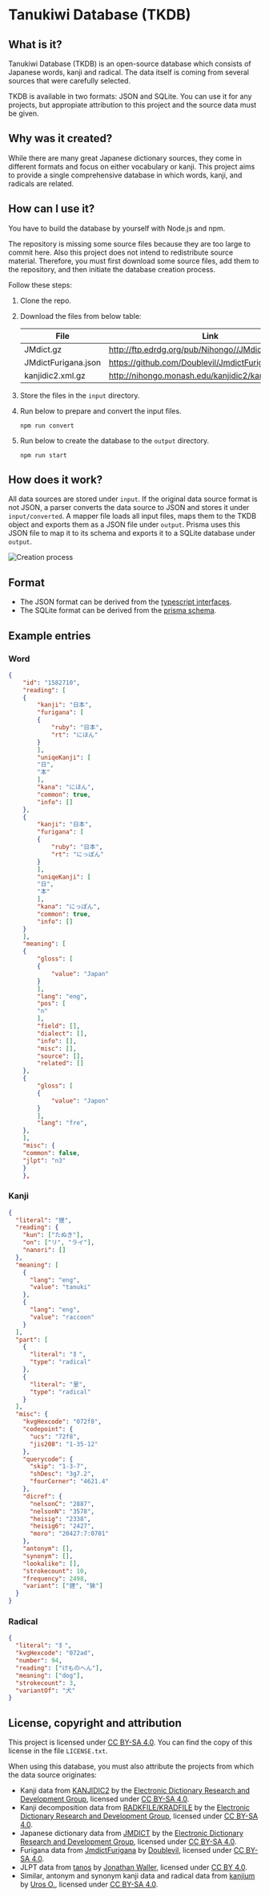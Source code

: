 # Tanukiwi Database (TKDB)

## What is it?

Tanukiwi Database (TKDB) is an open-source database which consists of Japanese words, kanji and radical. The data itself is coming from several sources that were carefully selected.

TKDB is available in two formats: JSON and SQLite. You can use it for any projects, but appropiate attribution to this project and the source data must be given.

## Why was it created?

While there are many great Japanese dictionary sources, they come in different formats and focus on either vocabulary or kanji. This project aims to provide a single comprehensive database in which words, kanji, and radicals are related.

## How can I use it?

You have to build the database by yourself with Node.js and npm.

The repository is missing some source files because they are too large to commit here. Also this project does not intend to redistribute source material. Therefore, you must first download some source files, add them to the repository, and then initiate the database creation process.

Follow these steps:

1. Clone the repo.
2. Download the files from below table:

   | File                | Link                                                 |
   | ------------------- | ---------------------------------------------------- |
   | JMdict.gz           | http://ftp.edrdg.org/pub/Nihongo//JMdict.gz          |
   | JMdictFurigana.json | https://github.com/Doublevil/JmdictFurigana/releases |
   | kanjidic2.xml.gz    | http://nihongo.monash.edu/kanjidic2/kanjidic2.xml.gz |

3. Store the files in the `input` directory.
4. Run below to prepare and convert the input files.
   ```
   npm run convert
   ```
5. Run below to create the database to the `output` directory.
   ```
   npm run start
   ```

## How does it work?

All data sources are stored under `input`. If the original data source format is not JSON, a parser converts the data source to JSON and stores it under `input/converted`. A mapper file loads all input files, maps them to the TKDB object and exports them as a JSON file under `output`. Prisma uses this JSON file to map it to its schema and exports it to a SQLite database under `output`.

![Creation process](tkdb_creation_process.png)

## Format

- The JSON format can be derived from the [typescript interfaces](./src/tkdb_json/tkdb.model.ts).
- The SQLite format can be derived from the [prisma schema](./prisma/schema.prisma).

## Example entries

### Word

```json
{
    "id": "1582710",
    "reading": [
    {
        "kanji": "日本",
        "furigana": [
        {
            "ruby": "日本",
            "rt": "にほん"
        }
        ],
        "uniqeKanji": [
        "日",
        "本"
        ],
        "kana": "にほん",
        "common": true,
        "info": []
    },
    {
        "kanji": "日本",
        "furigana": [
        {
            "ruby": "日本",
            "rt": "にっぽん"
        }
        ],
        "uniqeKanji": [
        "日",
        "本"
        ],
        "kana": "にっぽん",
        "common": true,
        "info": []
    }
    ],
    "meaning": [
    {
        "gloss": [
        {
            "value": "Japan"
        }
        ],
        "lang": "eng",
        "pos": [
        "n"
        ],
        "field": [],
        "dialect": [],
        "info": [],
        "misc": [],
        "source": [],
        "related": []
    },
    {
        "gloss": [
        {
            "value": "Japon"
        }
        ],
        "lang": "fre",
    },
    ],
    "misc": {
    "common": false,
    "jlpt": "n3"
    }
    },
```

### Kanji

```json
{
  "literal": "狸",
  "reading": {
    "kun": ["たぬき"],
    "on": ["リ", "ライ"],
    "nanori": []
  },
  "meaning": [
    {
      "lang": "eng",
      "value": "tanuki"
    },
    {
      "lang": "eng",
      "value": "raccoon"
    }
  ],
  "part": [
    {
      "literal": "犭",
      "type": "radical"
    },
    {
      "literal": "里",
      "type": "radical"
    }
  ],
  "misc": {
    "kvgHexcode": "072f8",
    "codepoint": {
      "ucs": "72f8",
      "jis208": "1-35-12"
    },
    "querycode": {
      "skip": "1-3-7",
      "shDesc": "3g7.2",
      "fourCorner": "4621.4"
    },
    "dicref": {
      "nelsonC": "2887",
      "nelsonN": "3578",
      "heisig": "2338",
      "heisig6": "2427",
      "moro": "20427:7:0701"
    },
    "antonym": [],
    "synonym": [],
    "lookalike": [],
    "strokecount": 10,
    "frequency": 2498,
    "variant": ["貍", "猍"]
  }
}
```

### Radical

```json
{
  "literal": "犭",
  "kvgHexcode": "072ad",
  "number": 94,
  "reading": ["けものへん"],
  "meaning": ["dog"],
  "strokecount": 3,
  "variantOf": "犬"
}
```

## License, copyright and attribution

This project is licensed under [CC BY-SA 4.0](https://creativecommons.org/licenses/by-sa/4.0/). You can find the copy of this license in the file `LICENSE.txt`.

When using this database, you must also attribute the projects from which the data source originates:

- Kanji data from [KANJIDIC2](http://www.edrdg.org/wiki/index.php/KANJIDIC_Project) by the [Electronic Dictionary Research and Development Group](https://www.edrdg.org/), licensed under [CC BY-SA 4.0](https://creativecommons.org/licenses/by-sa/4.0/).
- Kanji decomposition data from [RADKFILE/KRADFILE](https://www.edrdg.org/krad/kradinf.html) by the [Electronic Dictionary Research and Development Group](https://www.edrdg.org/), licensed under [CC BY-SA 4.0](https://creativecommons.org/licenses/by-sa/4.0/).
- Japanese dictionary data from [JMDICT](https://www.edrdg.org/wiki/index.php/JMdict-EDICT_Dictionary_Project) by the [Electronic Dictionary Research and Development Group](https://www.edrdg.org/), licensed under [CC BY-SA 4.0](https://creativecommons.org/licenses/by-sa/4.0/).
- Furigana data from [JmdictFurigana](https://github.com/Doublevil/JmdictFurigana) by [Doublevil](https://github.com/Doublevil), licensed under [CC BY-SA 4.0](https://creativecommons.org/licenses/by-sa/4.0/).
- JLPT data from [tanos](http://www.tanos.co.uk/jlpt/) by [Jonathan Waller](http://www.tanos.co.uk/contact/), licensed under [CC BY 4.0](https://creativecommons.org/licenses/by/4.0/).
- Similar, antonym and synonym kanji data and radical data from [kanjium](https://github.com/mifunetoshiro/kanjium) by [Uros O.](https://github.com/mifunetoshiro), licensed under [CC BY-SA 4.0](https://creativecommons.org/licenses/by-sa/4.0/).
